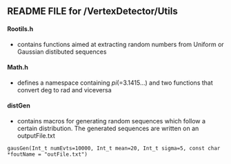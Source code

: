 ## README FILE for /VertexDetector/Utils


#### Rootils.h
- contains functions aimed at extracting random numbers from Uniform or Gaussian distibuted sequences


#### Math.h
- defines a namespace containing *pi*(=3.1415...) and two functions that convert deg to rad and viceversa


#### distGen
- contains macros for generating random sequences which follow a certain distribution. The generated sequences are written on an outputFile.txt

```
gausGen(Int_t numEvts=10000, Int_t mean=20, Int_t sigma=5, const char *foutName = "outFile.txt")
```

